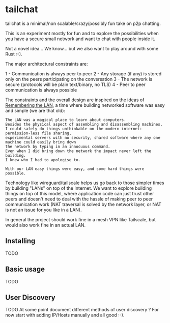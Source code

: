 # tailchat

tailchat is a minimal/non scalable/crazy/possibly fun take on p2p chatting.

This is an experiment mostly for fun and to explore the possibilities when you
have a secure small network and want to chat with people inside it.

Not a novel idea... We know... but we also want to play around with some Rust :-).

The major architectural constraints are:

1 - Communication is always peer to peer
2 - Any storage (if any) is stored only on the peers participating on the conversation
3 - The network is secure (protocols will be plain text/binary, no TLS)
4 - Peer to peer communication is always possible

The constraints and the overall design are inspired on the ideas of [Remembering the LAN](https://crawshaw.io/blog/remembering-the-lan),
a time where building networked software was easy and simple (we are that old):

```
The LAN was a magical place to learn about computers.
Besides the physical aspect of assembling and disassembling machines,
I could safely do things unthinkable on the modern internet: permission-less file sharing,
experimental servers with no security, shared software where any one machine could easily bring down
the network by typing in an innocuous command.
Even when I did bring down the network the impact never left the building.
I knew who I had to apologise to.

With our LAN easy things were easy, and some hard things were possible.
```

Technology like wireguard/tailscale helps us go back to those simpler times by building "LANs" on top
of the Internet. We want to explore building things on top of this model, where application code
can just trust other peers and doesn't need to deal with the hassle of making peer to peer communication
work (NAT traversal is solved by the network layer, or NAT is not an issue for you like in a LAN).

In general the project should work fine in a mesh VPN like Tailscale, but would also work fine in an actual LAN.

## Installing

TODO

## Basic usage

TODO

## User Discovery

TODO
At some point document different methods of user discovery ? For now start with adding IP/Hosts manually and all good :-).
